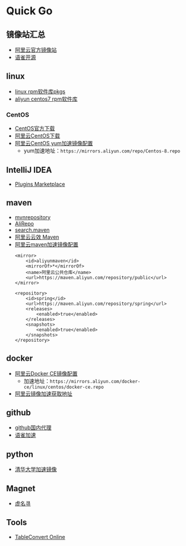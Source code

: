 # Quick Go

## 镜像站汇总

- [阿里云官方镜像站](https://developer.aliyun.com/mirror/)
- [语雀开源](https://www.yuque.com/fvxoda)

## linux

- [linux rpm软件库pkgs](https://pkgs.org/)
- [aliyun centos7 rpm软件库](https://mirrors.aliyun.com/centos/7/os/x86_64/Packages/)

### CentOS

- [CentOS官方下载](https://www.centos.org/download/)
- [阿里云CentOS下载](https://mirrors.aliyun.com/centos/)
- [阿里云CentOS yum加速镜像配置](https://developer.aliyun.com/mirror/centos)
    - yum加速地址：`https://mirrors.aliyun.com/repo/Centos-8.repo`

## IntelliJ IDEA

- [Plugins Marketplace](https://plugins.jetbrains.com/)

## maven

- [mvnrepository](https://mvnrepository.com/)
- [AliRepo](https://maven.aliyun.com/mvn/search)
- [search.maven](https://search.maven.org/)
- [阿里云云效 Maven](https://maven.aliyun.com/mvn/guide)
- [阿里云maven加速镜像配置](https://developer.aliyun.com/mirror/maven)
    ```shell
    <mirror>
        <id>aliyunmaven</id>
        <mirrorOf>*</mirrorOf>
        <name>阿里云公共仓库</name>
        <url>https://maven.aliyun.com/repository/public</url>
    </mirror>

    <repository>
        <id>spring</id>
        <url>https://maven.aliyun.com/repository/spring</url>
        <releases>
            <enabled>true</enabled>
        </releases>
        <snapshots>
            <enabled>true</enabled>
        </snapshots>
    </repository>
    ```

## docker

- [阿里云Docker CE镜像配置](https://developer.aliyun.com/mirror/docker-ce)
    - 加速地址：`https://mirrors.aliyun.com/docker-ce/linux/centos/docker-ce.repo`
- [阿里云镜像加速获取地址](https://cr.console.aliyun.com/cn-hangzhou/instances/mirrors)

## github

- [github国内代理](https://github.strcpy.cn/)
- [语雀加速](https://www.yuque.com/fvxoda)

## python

- [清华大学加速镜像](https://pypi.tuna.tsinghua.edu.cn/simple/)

## Magnet

- [虚名寻](https://www.xumingxun.com/bt-search)

## Tools

- [TableConvert Online](https://tableconvert.com/)
